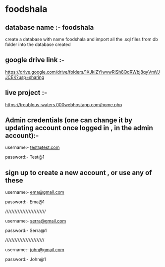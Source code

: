 # foodshala
## database name :- foodshala
 create a database with name foodshala and import all the .sql files from db folder into the database created
## google drive link :-
 https://drive.google.com/drive/folders/1XJkiZYIwvwRlSh8QdRWbj8qyVmVJJCEK?usp=sharing
## live project :-
 https://troublous-waters.000webhostapp.com/home.php
## Admin credentials (one can change it by updating account once logged in , in the admin account):-
 username:- test@test.com
 
 password:- Test@1
## sign up to create a new account , or use any of these
 username:- ema@gmail.com
 
 password:- Ema@1
 
 //////////////////////////
 
 username:- serra@gmail.com
 
 password:- Serra@1
 
 /////////////////////////
 
 username:- john@gmail.com
 
 password:- John@1
 
